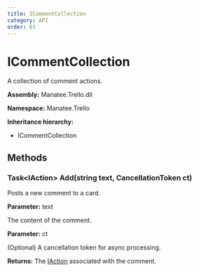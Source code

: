 ```yaml
---
title: ICommentCollection
category: API
order: 63
---
```


# ICommentCollection

A collection of comment actions.

**Assembly:** Manatee.Trello.dll

**Namespace:** Manatee.Trello

**Inheritance hierarchy:**

- ICommentCollection

## Methods

### Task&lt;IAction&gt; Add(string text, CancellationToken ct)

Posts a new comment to a card.

**Parameter:** text

The content of the comment.

**Parameter:** ct

(Optional) A cancellation token for async processing.

**Returns:** The [IAction](IAction#iaction) associated with the comment.

